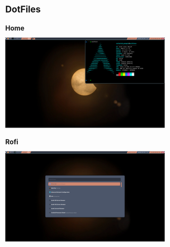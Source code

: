 # DotFiles
## Home
![Desktop Image](https://github.com/Concerned-Doggo/DotFiles/blob/main/desktop.png)

## Rofi
![Rofi Image](https://github.com/Concerned-Doggo/DotFiles/blob/main/rofi_screen.png)
